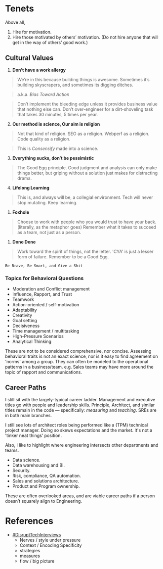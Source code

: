 # Tenets

Above all, 

1. Hire for motivation.
2. Hire those motivated by others’ motivation. (Do not hire anyone that will get in the way of others’ good work.)


## Cultural Values

1. **Don’t have a work allergy**

  > We’re in this because building things is awesome. Sometimes it’s building skyscrapers, and sometimes its digging ditches. 
  
  > a.k.a. _Bias Toward Action_
  
  > Don’t implement the bleeding edge unless it provides business value that nothing else can. Don’t over-engineer for a dirt-shoveling task that takes 30 minutes, 5 times per year. 

2. **Our method is science, Our aim is religion**

  > Not that kind of religion. SEO as a religion.  Webperf as a religion.  Code quality as a religion.
  
  > This is _Consensify_ made into a science.

3. **Everything sucks, don’t be pessimistic**

  > The Good Egg principle.  Good judgment and analysis can only make things better, but griping without a solution just makes for distracting drama.

4. **Lifelong Learning**

  > This is, and always will be, a collegial environment. Tech will never stop mutating. Keep learning. 

1. **Foxhole**

  > Choose to work with people who you would trust to have your back. (literally, as the metaphor goes) Remember what it takes to succeed as a team, not just as a person.

1. **Done Done**

  > Work toward the spirit of things, not the letter.  'CYA' is just a lesser form of failure. Remember to be a Good Egg.


``` 
Be Brave, Be Smart, and Give a Shit
```

### Topics for Behavioral Questions

* Moderation and Conflict management
* Influence, Rapport, and Trust
* Teamwork
* Action-oriented / self-motivation
* Adaptability
* Creativity
* Goal setting
* Decisiveness
* Time management / multitasking
* High-Pressure Scenarios
* Analytical Thinking

These are not to be considered comprehensive, nor concise.  Assessing behavioral traits is not an exact science, nor is it easy to find agreement on 'norms' among a group.  They can often be modeled to the operational patterns in a business/team.  e.g. Sales teams may have more around the topic of rapport and communications. 

## Career Paths

I still sit with the largely-typical career ladder.  Management and executive titles go with people and leadership skills.  Principle, Architect, and similar titles remain in the code — specifically: *measuring* and *teaching*.  SREs are in both main branches. 

I still see lots of architect roles being performed like a (TPM) technical project manager.  Doing so skews expectations and the market.  It's not a 'tinker neat things' position.

Also, I like to highlight where engineering intersects other departments and teams.  

* Data science.
* Data warehousing and BI.
* Security.
* Risk, compliance, QA automation.
* Sales and solutions architecture.
* Product and Program ownership. 

These are often overlooked areas, and are viable career paths if a person doesn’t squarely align to Engineering. 

# References

* [#DisruptTechInterviews](https://matt.sh/disrupt-tech-interviews)
  * Nerves / style under pressure
  * Context / Encoding Specificity
  * strategies
  * measures
  * flow / big picture